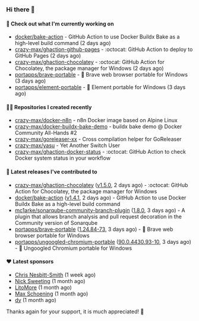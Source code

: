 ### Hi there 👋

#### 👷 Check out what I'm currently working on

- [docker/bake-action](https://github.com/docker/bake-action) - GitHub Action to use Docker Buildx Bake as a high-level build command (2 days ago)
- [crazy-max/ghaction-github-pages](https://github.com/crazy-max/ghaction-github-pages) - :octocat: GitHub Action to deploy to GitHub Pages (2 days ago)
- [crazy-max/ghaction-chocolatey](https://github.com/crazy-max/ghaction-chocolatey) - :octocat: GitHub Action for Chocolatey, the package manager for Windows (2 days ago)
- [portapps/brave-portable](https://github.com/portapps/brave-portable) - 🚀 Brave web browser portable for Windows (3 days ago)
- [portapps/element-portable](https://github.com/portapps/element-portable) - 🚀 Element portable for Windows (3 days ago)

#### 👨‍💻 Repositories I created recently

- [crazy-max/docker-n8n](https://github.com/crazy-max/docker-n8n) - n8n Docker image based on Alpine Linux
- [crazy-max/docker-buildx-bake-demo](https://github.com/crazy-max/docker-buildx-bake-demo) - buildx bake demo @ Docker Community All-Hands #2
- [crazy-max/goreleaser-xx](https://github.com/crazy-max/goreleaser-xx) - Cross compilation helper for GoReleaser
- [crazy-max/yasu](https://github.com/crazy-max/yasu) - Yet Another Switch User
- [crazy-max/ghaction-docker-status](https://github.com/crazy-max/ghaction-docker-status) - :octocat: GitHub Action to check Docker system status in your workflow

#### 🚀 Latest releases I've contributed to

- [crazy-max/ghaction-chocolatey](https://github.com/crazy-max/ghaction-chocolatey) ([v1.5.0](https://github.com/crazy-max/ghaction-chocolatey/releases/tag/v1.5.0), 2 days ago) - :octocat: GitHub Action for Chocolatey, the package manager for Windows
- [docker/bake-action](https://github.com/docker/bake-action) ([v1.4.1](https://github.com/docker/bake-action/releases/tag/v1.4.1), 2 days ago) - GitHub Action to use Docker Buildx Bake as a high-level build command
- [mc1arke/sonarqube-community-branch-plugin](https://github.com/mc1arke/sonarqube-community-branch-plugin) ([1.8.0](https://github.com/mc1arke/sonarqube-community-branch-plugin/releases/tag/1.8.0), 3 days ago) - A plugin that allows branch analysis and pull request decoration in the Community version of Sonarqube
- [portapps/brave-portable](https://github.com/portapps/brave-portable) ([1.24.84-73](https://github.com/portapps/brave-portable/releases/tag/1.24.84-73), 3 days ago) - 🚀 Brave web browser portable for Windows
- [portapps/ungoogled-chromium-portable](https://github.com/portapps/ungoogled-chromium-portable) ([90.0.4430.93-10](https://github.com/portapps/ungoogled-chromium-portable/releases/tag/90.0.4430.93-10), 3 days ago) - 🚀 Ungoogled Chromium portable for Windows

#### ❤️ Latest sponsors
- [Chris Nesbitt-Smith](https://github.com/chrisns) (1 week ago)
- [Nick Sweeting](https://github.com/pirate) (1 month ago)
- [LitoMore](https://github.com/LitoMore) (1 month ago)
- [Max Schoening](https://github.com/max) (1 month ago)
- [dy](https://github.com/dyipon) (1 month ago)

Thanks again for your support, it is much appreciated! 🙏
